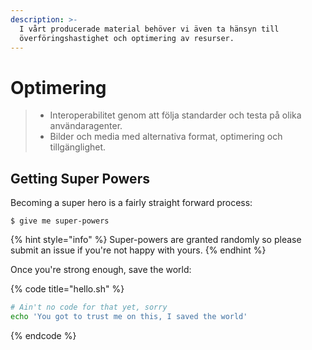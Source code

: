 ```yaml
---
description: >-
  I vårt producerade material behöver vi även ta hänsyn till
  överföringshastighet och optimering av resurser.
---
```


# Optimering

> * Interoperabilitet genom att följa standarder och testa på olika användaragenter.
> * Bilder och media med alternativa format, optimering och tillgänglighet.

## Getting Super Powers

Becoming a super hero is a fairly straight forward process:

```
$ give me super-powers
```

{% hint style="info" %}
 Super-powers are granted randomly so please submit an issue if you're not happy with yours.
{% endhint %}

Once you're strong enough, save the world:

{% code title="hello.sh" %}
```bash
# Ain't no code for that yet, sorry
echo 'You got to trust me on this, I saved the world'
```
{% endcode %}



